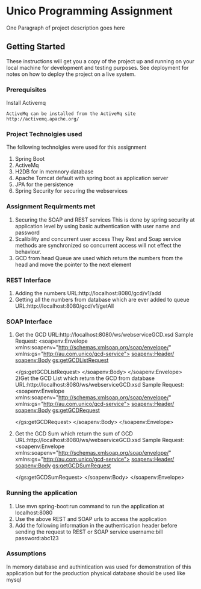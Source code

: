 # Unico Programming Assignment

One Paragraph of project description goes here

## Getting Started

These instructions will get you a copy of the project up and running on your local machine for development and testing purposes. See deployment for notes on how to deploy the project on a live system.

### Prerequisites

Install Activemq

```
ActiveMq can be installed from the ActiveMq site http://activemq.apache.org/
```

### Project Technolgies used

The following technolgies were used for this assignment

1) Spring Boot
2) ActiveMq
3) H2DB for in memnory database
4) Apache Tomcat default with spring boot as application server
5) JPA for the persistence
6) Spring Security for securing the webservices

### Assignment Requirments met

1) Securing the SOAP and REST services
   This is done by spring security at application level by using basic authentication with user name and password
2) Scalibility and concurrent user access
    They Rest and Soap service methods are synchronized so concurrent access will not effect the behaviour.
3) GCD from head
   Queue are used which return the numbers from the head and move the pointer to the next element	

### REST Interface

1) Adding the numbers 
   URL:http://localhost:8080/gcd/v1/add
2) Getting all the numbers from database which are ever added to queue   
   URL:http://localhost:8080/gcd/v1/getAll
   
### SOAP Interface

1) Get the GCD 
   URL:http://localhost:8080/ws/webserviceGCD.xsd
   Sample Request:
   <soapenv:Envelope xmlns:soapenv="http://schemas.xmlsoap.org/soap/envelope/"
				  xmlns:gs="http://au.com.unico/gcd-service">
   <soapenv:Header/>
   <soapenv:Body>
      <gs:getGCDListRequest>
        
      </gs:getGCDListRequest>
   </soapenv:Body>
</soapenv:Envelope>
2)Get the GCD List which return the GCD from database   
   URL:http://localhost:8080/ws/webserviceGCD.xsd
   Sample Request:
   <soapenv:Envelope xmlns:soapenv="http://schemas.xmlsoap.org/soap/envelope/"
				  xmlns:gs="http://au.com.unico/gcd-service">
   <soapenv:Header/>
   <soapenv:Body>
      <gs:getGCDRequest>
        
      </gs:getGCDRequest>
   </soapenv:Body>
</soapenv:Envelope>

3) Get the GCD Sum which return the sum of GCD   
   URL:http://localhost:8080/ws/webserviceGCD.xsd
   Sample Request:
   <soapenv:Envelope xmlns:soapenv="http://schemas.xmlsoap.org/soap/envelope/"
				  xmlns:gs="http://au.com.unico/gcd-service">
   <soapenv:Header/>
   <soapenv:Body>
      <gs:getGCDSumRequest>
        
      </gs:getGCDSumRequest>
   </soapenv:Body>
</soapenv:Envelope>
      
### Running the application

1) Use mvn spring-boot:run command to run the application at localhost:8080
2) Use the above REST and SOAP urls to access the application
3) Add the following information in the authentication header before sending the request to REST or SOAP service
   username:bill
   password:abc123

### Assumptions
In memory database and authintication was used for demonstration of this application but for the production physical database should be used like mysql
